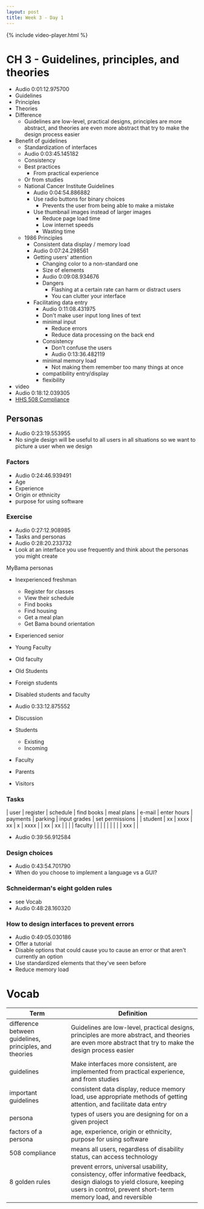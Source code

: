 ```yaml
---
layout: post
title: Week 3 - Day 1
---
```


{% include video-player.html %}

<script>
  new AudioNavigator({videoId:"ogCCYEVa88M"});
</script>

# CH 3 - Guidelines, principles, and theories

+ Audio 0:01:12.975700
+ Guidelines
+ Principles
+ Theories
+ Difference
  + Guidelines are low-level, practical designs, principles are more abstract, and theories are even more abstract that try to make the design process easier
+ Benefit of guidelines
  + Standardization of interfaces
  + Audio 0:03:45.145182
  + Consistency
  + Best practices
    + From practical experience
  + Or from studies
  + National Cancer Institute Guidelines
    + Audio 0:04:54.886882
    + Use radio buttons for binary choices
      + Prevents the user from being able to make a mistake
    + Use thumbnail images instead of larger images
      + Reduce page load time
      + Low internet speeds
      + Wasting time
  + 1986 Principles
    + Consistent data display / memory load
    + Audio 0:07:24.298561
    + Getting users' attention
      + Changing color to a non-standard one
      + Size of elements
      + Audio 0:09:08.934676
      + Dangers
        + Flashing at a certain rate can harm or distract users
        + You can clutter your interface
    + Facilitating data entry
      + Audio 0:11:08.431975
      + Don't make user input long lines of text
      + minimal input
        + Reduce errors
        + Reduce data processing on the back end
      + Consistency
        + Don't confuse the users
        + Audio 0:13:36.482119
      + minimal memory load
        + Not making them remember too many things at once
      + compatibility entry/display
      + flexibility
+ video
+ Audio 0:18:12.039305
+ [HHS 508 Compliance](https://www.youtube.com/watch?v=LZy_WviXw2w)

## Personas

+ Audio 0:23:19.553955
+ No single design will be useful to all users in all situations so we want to picture a user when we design

### Factors

+ Audio 0:24:46.939491
+ Age
+ Experience
+ Origin or ethnicity
+ purpose for using software

### Exercise

+ Audio 0:27:12.908985
+ Tasks and personas
+ Audio 0:28:20.233732
+ Look at an interface you use frequently and think about the personas you might create

MyBama personas

+ Inexperienced freshman
  + Register for classes
  + View their schedule
  + Find books
  + Find housing
  + Get a meal plan
  + Get Bama bound orientation
+ Experienced senior
+ Young Faculty
+ Old faculty
+ Old Students
+ Foreign students
+ Disabled students and faculty

+ Audio 0:33:12.875552
+ Discussion
+ Students
  + Existing
  + Incoming
+ Faculty
+ Parents
+ Visitors

### Tasks

| user | register | schedule | find books | meal plans | e-mail | enter hours | payments | parking | input grades | set permissions |
| student | xx | xxxx | xx | x | xxxx | | xx | xx | | |
| faculty | | | | | | | | | xxx | |

+ Audio 0:39:56.912584

### Design choices

+ Audio 0:43:54.701790
+ When do you choose to implement a language vs a GUI?

### Schneiderman's eight golden rules

+ see Vocab
+ Audio 0:48:28.160320

### How to design interfaces to prevent errors

+ Audio 0:49:05.030186
+ Offer a tutorial
+ Disable options that could cause you to cause an error or that aren't currently an option
+ Use standardized elements that they've seen before
+ Reduce memory load

# Vocab

| Term | Definition |
| --- | --- |
| difference between guidelines, principles, and theories | Guidelines are low-level, practical designs, principles are more abstract, and theories are even more abstract that try to make the design process easier |
| guidelines | Make interfaces more consistent, are implemented from practical experience, and from studies |
| important guidelines | consistent data display, reduce memory load, use appropriate methods of getting attention, and facilitate data entry |
| persona | types of users you are designing for on a given project |
| factors of a persona | age, experience, origin or ethnicity, purpose for using software |
| 508 compliance | means all users, regardless of disability status, can access technology |
| 8 golden rules | prevent errors, universal usability, consistency, offer informative feedback, design dialogs to yield closure, keeping users in control, prevent short-term memory load, and reversible |
